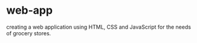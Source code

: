 # web-app
creating a web application using HTML, CSS and JavaScript for the needs of grocery stores.
